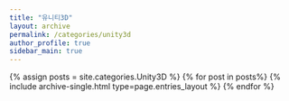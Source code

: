 ```yaml
---
title: "유니티3D"  
layout: archive   
permalink: /categories/unity3d    
author_profile: true   
sidebar_main: true  
---
```


{% assign posts = site.categories.Unity3D %}
{% for post in posts%} {% include archive-single.html type=page.entries_layout %} {% endfor %}